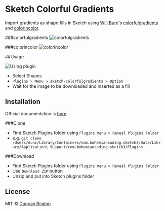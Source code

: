 # Sketch Colorful Gradients

Import gradients as shape fills in Sketch using [Will Burn](http://willburnswebsite.com)'s [colorfulgradients](http://colorfulgradients.tumblr.com]) and [colorincolor](http://colorandcolor.tumblr.com).

###colorfulgradients
![colorfulgradients](https://raw.githubusercontent.com/dunckr/sketch-colorfulgradients/master/assets/colorgradients.png)

###colorincolor
![colorincolor](https://raw.githubusercontent.com/dunckr/sketch-colorfulgradients/master/assets/colorandcolor.png)

##Usage

![Using plugin](https://raw.githubusercontent.com/dunckr/sketch-colorfulgradients/master/assets/usage.gif)

+ Select Shapes
+ ```Plugins > Menu > sketch-colorfulgradients > Option```
+ Wait for the image to be downloaded and inserted as a fill

## Installation

Official documentation is [here](http://bohemiancoding.com/sketch/support/developer/01-introduction/01.html).

###Clone

+ Find Sketch Plugins folder using ```Plugins menu > Reveal Plugins Folder```
+ e.g. ```git clone /Users/dunc/Library/Containers/com.bohemiancoding.sketch3/Data/Library/Application\ Support/com.bohemiancoding.sketch3/Plugins```

###Download

+ Find Sketch Plugins folder using ```Plugins menu > Reveal Plugins Folder```
+ Use ```Download ZIP``` button
+ Unzip and put into Sketch plugins folder

## License

MIT © [Duncan Beaton](http://dunckr.com)
